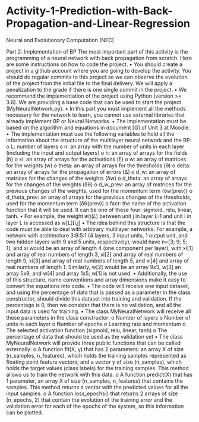 # Activity-1-Prediction-with-Back-Propagation-and-Linear-Regression
Neural and Evolutionary Computation (NEC)

Part 2: Implementation of BP
The most important part of this activity is the programming of a neural network with back propagation from scratch. Here are some instructions on how to code the project.
•
You should create a project in a github account where you are going to develop the activity. You should do regular commits to this project so we can observe the evolution of the project from the initial file to the final delivery. We will apply a penalization to the grade if there is one single commit in the project.
•
We recommend the implementation of the project using Python (version >= 3.6). We are providing a base code that can be used to start the project (MyNeuralNetwork.py).
•
In this part you must implement all the methods necessary for the network to learn, you cannot use external libraries that already implement BP or Neural Networks.
•
The implementation must be based on the algorithm and equations in document [G] of Unit 3 at Moodle.
•
The implementation must use the following variables to hold all the information about the structure of the multilayer neural network and the BP:
o
L: number of layers
o
n: an array with the number of units in each layer (including the input and output layers)
o
h: an array of arrays for the fields (h)
o
xi: an array of arrays for the activations (ξ)
o
w: an array of matrices for the weights (w)
o
theta: an array of arrays for the thresholds (θ)
o
delta: an array of arrays for the propagation of errors (Δ)
o
d_w: an array of matrices for the changes of the weights (δw)
o
d_theta: an array of arrays for the changes of the weights (δθ)
o
d_w_prev: an array of matrices for the previous changes of the weights, used for the momentum term (δw(prev))
o
d_theta_prev: an array of arrays for the previous changes of the thresholds, used for the momentum term (δθ(prev))
o
fact: the name of the activation function that it will be used. It can be one of these four: sigmoid, relu, linear, tanh.
•
For example, the weight 𝑤𝑖𝑗(𝐿) between unit j in layer L-1 and unit i in layer L is accessed as w[L][i,j]
•
The idea behind this structure is that the code must be able to deal with arbitrary multilayer networks. For example, a network with architecture 3:9:5:1 (4 layers, 3 input units, 1 output unit, and two hidden layers with 9 and 5 units, respectively), would have n=[3; 9; 5; 1], and xi would be an array of length 4 (one component per layer), with xi[1] and array of real numbers of length 3, xi[2] and array of real numbers of length 9, xi[3] and array of real numbers of length 5, and xi[4] and array of real numbers of length 1. Similarly, w[2] would be an array 9x3, w[3] an array 5x9, and w[4] and array 1x5; w[1] is not used.
•
Additionally, the use of this structure, name conventions and array dimensions make it easy to convert the equations into code.
•
The code will receive one input dataset, and using the percentage of data that is passed as a parameter in the class constructor, should divide this dataset into training and validation. If the percentage is 0, then we consider that there is no validation, and all the input data is used for training.
•
The class MyNeuralNetwork will receive all these parameters in the class constructor:
o
Number of layers
o
Number of units in each layer
o
Number of epochs
o
Learning rate and momentum
o
The selected activation function (sigmoid, relu, linear, tanh)
o
The percentage of data that should be used as the validation set
•
The class MyNeuralNetwork will provide three public functions that can be called externally:
o
A function fit(X, y) that has 2 parameters: an array X of size (n_samples, n_features), which holds the training samples represented as floating point feature vectors; and a vector y of size (n_samples), which holds the target values (class labels) for the training samples. This method allows us to train the network with this data.
o
A function predict(X) that has 1 parameter, an array X of size (n_samples, n_features) that contains the samples. This method returns a vector with the predicted values for all the input samples.
o
A function loss_epochs() that returns 2 arrays of size (n_epochs, 2) that contain the evolution of the training error and the validation error for each of the epochs of the system, so this information can be plotted.
